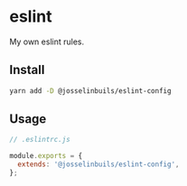 # eslint

My own eslint rules.

## Install

```bash
yarn add -D @josselinbuils/eslint-config
```

## Usage

```js
// .eslintrc.js

module.exports = {
  extends: '@josselinbuils/eslint-config',
};
```
